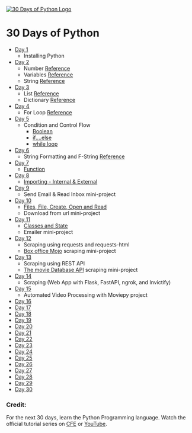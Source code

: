 [![30 Days of Python Logo](https://static.codingforentrepreneurs.com/media/projects/30-days-python-38/images/share/30_Days_of_Python_-_Share.jpg)]()

# 30 Days of Python

* [Day 1](https://github.com/dhrey112/Dev/blob/main/Python/30DaysofPython/Day%201/Day%201%20-%20Install%20Python.md)
  * Installing Python
* [Day 2](https://github.com/dhrey112/Dev/blob/main/Python/30DaysofPython/Day%202/Numbers-Variables-Strings.md)
    * Number [Reference](https://www.w3schools.com/python/python_numbers.asp)
    * Variables [Reference](https://www.w3schools.com/python/python_variables.asp)
    * String [Reference](https://www.w3schools.com/python/python_strings.asp)
* [Day 3](https://github.com/dhrey112/Dev/blob/main/Python/30DaysofPython/Day%203/Lists-Dictionaries.md)
    * List [Reference](https://www.w3schools.com/python/python_lists.asp)
    * Dictionary [Reference](https://www.w3schools.com/python/python_dictionaries.asp)
* [Day 4](https://github.com/dhrey112/Dev/blob/main/Python/30DaysofPython/Day%204/Iteration-Loop.md)
   * For Loop [Reference](https://www.w3schools.com/python/python_for_loops.asp)
* [Day 5](https://github.com/dhrey112/Dev/blob/main/Python/30DaysofPython/Day%205/Day%205%20-%20Conditions%20%26%20Control%20Flow.md)
    * Condition and Control Flow
        - [Boolean](https://www.w3schools.com/python/python_booleans.asp)
        - [if....else](https://www.w3schools.com/python/python_conditions.asp)
        - [while loop](https://www.w3schools.com/python/python_while_loops.asp)
* [Day 6](https://github.com/dhrey112/Dev/blob/main/Python/30DaysofPython/Day%206/Day%206%20-%20String%20Formatting%20%26%20F-Strings.md)
  * String Formatting and F-String [Reference](https://www.freecodecamp.org/news/python-f-strings-tutorial-how-to-use-f-strings-for-string-formatting/)
* [Day 7]()
  * [Function]()
* [Day 8]()
  * [Importing - Internal & External ]()
* [Day 9]()
  * Send Email & Read Inbox mini-project
* [Day 10]()
  * [Files, File, Create, Open and Read]()
  * Download from url mini-project
* [Day 11]()
  * [Classes and State]()
  * Emailer mini-project
* [Day 12]()
  * Scraping using requests and requests-html
  * [Box office Mojo](https://www.boxofficemojo.com/year/world/) scraping mini-project
* [Day 13]()
  * Scraping using REST API
  * [The movie Database API](https://api.themoviedb.org/) scraping mini-project
* [Day 14]()
  * Scraping (Web App with Flask, FastAPI, ngrok, and Invictify)
* [Day 15]()
  * Automated Video Processing with Moviepy project
* [Day 16]()
* [Day 17]()
* [Day 18]()
* [Day 19]()
* [Day 20]()
* [Day 21]()
* [Day 22]()
* [Day 23]()
* [Day 24]()
* [Day 25]()
* [Day 26]()
* [Day 27]()
* [Day 28]()
* [Day 29]()
* [Day 30]()




### Credit:
For the next 30 days, learn the Python Programming language. Watch the official tutorial series on [CFE](https://www.codingforentrepreneurs.com/projects/30-days-python-38) or [YouTube](https://www.youtube.com/playlist?list=PLEsfXFp6DpzQjDBvhNy5YbaBx9j-ZsUe6).



